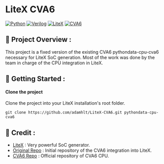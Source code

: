 # LiteX CVA6

[![Python](https://img.shields.io/badge/language-Python3-%23f34b7d.svg?style=for-the-badge&logo=appveyor)](https://www.python.org) 
[![Verilog](https://img.shields.io/badge/Langage-Verilog-green.svg?style=for-the-badge&logo=appveyor)](https://fr.wikipedia.org/wiki/Verilog)
[![LiteX](https://img.shields.io/badge/Library-LiteX-red.svg?style=for-the-badge&logo=appveyor)](https://github.com/enjoy-digital/litex)
[![CVA6](https://img.shields.io/badge/CPU-CVA6-yellow.svg?style=for-the-badge&logo=appveyor)](https://github.com/openhwgroup/cva6) 

## :book: Project Overview :

This project is a fixed version of the existing CVA6 pythondata-cpu-cva6 necessary for LiteX SoC generation.
Most of the work was done by the team in charge of the CPU integration in LiteX.

## :rocket: Getting Started :

#### Clone the project 

Clone the project into your LiteX installation's root folder.

```console
git clone https://github.com/adamhlt/LiteX-CVA6.git pythondata-cpu-cva6
```


## :crown: Credit :

- [LiteX](https://github.com/enjoy-digital/litex) : Very powerful SoC generator.
- [Original Repo](https://github.com/litex-hub/pythondata-cpu-cva6) : Initial repository of the CVA6 integration into LiteX.
- [CVA6 Repo](https://github.com/openhwgroup/cva6) : Official repository of CVA6 CPU.